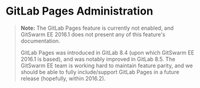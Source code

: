 # GitLab Pages Administration

> **Note:** The GitLab Pages feature is currently not enabled, and GitSwarm
> EE 2016.1 does not present any of this feature's documentation.
>
> GitLab Pages was introduced in GitLab 8.4 (upon which GitSwarm EE 2016.1
> is based), and was notably improved in GitLab 8.5. The GitSwarm EE team
> is working hard to maintain feature parity, and we should be able to
> fully include/support GitLab Pages in a future release (hopefully, within
> 2016.2).
